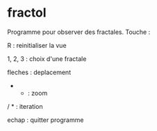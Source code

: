 # fractol

Programme pour observer des fractales. Touche :

R : reinitialiser la vue

1, 2, 3 : choix d'une fractale

fleches : deplacement

+ - : zoom

/ * : iteration

echap : quitter programme
